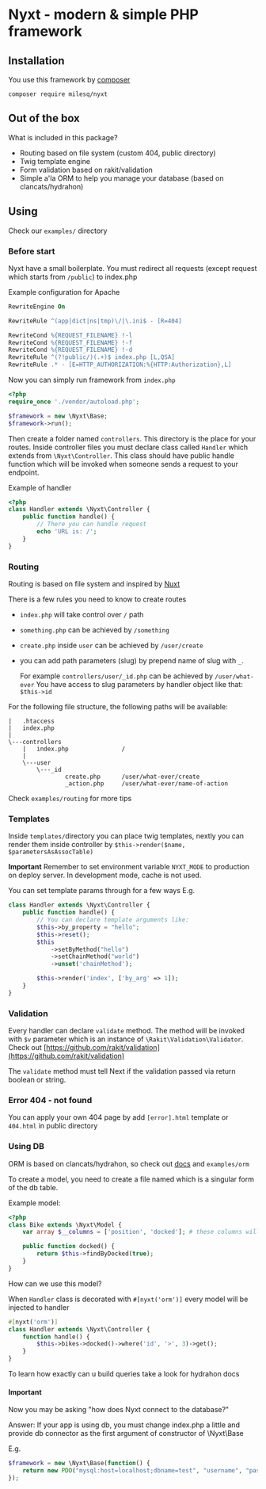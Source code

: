# Nyxt - modern & simple PHP framework

## Installation

You use this framework by [composer](https://getcomposer.org/)

`composer require milesq/nyxt`

## Out of the box

What is included in this package?

-   Routing based on file system (custom 404, public directory)
-   Twig template engine
-   Form validation based on rakit/validation
-   Simple a'la ORM to help you manage your database (based on clancats/hydrahon)

## Using

Check our `examples/` directory

### Before start

Nyxt have a small boilerplate. You must redirect all requests (except request which starts from `/public`) to index.php

Example configuration for Apache

```apache
RewriteEngine On

RewriteRule ^(app|dict|ns|tmp)\/|\.ini$ - [R=404]

RewriteCond %{REQUEST_FILENAME} !-l
RewriteCond %{REQUEST_FILENAME} !-f
RewriteCond %{REQUEST_FILENAME} !-d
RewriteRule ^(?!public/)(.+)$ index.php [L,QSA]
RewriteRule .* - [E=HTTP_AUTHORIZATION:%{HTTP:Authorization},L]
```

Now you can simply run framework from `index.php`

```php
<?php
require_once './vendor/autoload.php';

$framework = new \Nyxt\Base;
$framework->run();
```

Then create a folder named `controllers`.
This directory is the place for your routes.
Inside controller files you must declare class
called `Handler` which extends from `\Nyxt\Controller`.
This class should have public handle function which will
be invoked when someone sends a request to your endpoint.

Example of handler

```php
<?php
class Handler extends \Nyxt\Controller {
    public function handle() {
        // There you can handle request
        echo 'URL is: /';
    }
}
```

### Routing

Routing is based on file system and inspired by [Nuxt](https://nuxtjs.org/)

There is a few rules you need to know to create routes

-   `index.php` will take control over `/` path
-   `something.php` can be achieved by `/something`
-   `create.php` inside `user` can be achieved by `/user/create`
-   you can add path parameters (slug) by prepend name of slug with `_`.

    For example `controllers/user/_id.php` can be achieved by `/user/what-ever`
    You have access to slug parameters by handler object like that: `$this->id`

For the following file structure, the following paths will be available:

```
|   .htaccess
|   index.php
|
\---controllers
    |   index.php               /
    |
    \---user
        \---_id
                create.php      /user/what-ever/create
                _action.php     /user/what-ever/name-of-action
```

Check `examples/routing` for more tips

### Templates

Inside `templates/`directory you can place
twig templates, nextly you can render
them inside controller by `$this->render($name, $parametersAsAssocTable)`

**Important** Remember to set environment
variable `NYXT_MODE` to production on deploy server.
In development mode, cache is not used.

You can set template params through for a few ways
E.g.

```php
class Handler extends \Nyxt\Controller {
    public function handle() {
        // You can declare template arguments like:
        $this->by_property = "hello";
        $this->reset();
        $this
            ->setByMethod("hello")
            ->setChainMethod("world")
            ->unset('chainMethod');

        $this->render('index', ['by_arg' => 1]);
    }
}
```

### Validation

Every handler can declare `validate` method.
The method will be invoked with `$v`
parameter which is an instance of `\Rakit\Validation\Validator`.
Check out [https://github.com/rakit/validation](https://github.com/rakit/validation)

The `validate` method must tell Next if the validation passed
via return boolean or string.

### Error 404 - not found

You can apply your own 404 page by add `[error].html`
template or `404.html` in public directory

### Using DB

ORM is based on clancats/hydrahon,
so check out [docs](https://clancats.io/hydrahon/master/)
and `examples/orm`

To create a model, you need to create a file
named which is a singular form of the db table.

Example model:

```php
<?php
class Bike extends \Nyxt\Model {
    var array $__columns = ['position', 'docked']; # these columns will be used in select and create methods

    public function docked() {
        return $this->findByDocked(true);
    }
}
```

How can we use this model?

When `Handler` class is decorated with `#[nyxt('orm')]`
every model will be injected to handler

```php
#[nyxt('orm')]
class Handler extends \Nyxt\Controller {
    function handle() {
        $this->bikes->docked()->where('id', '>', 3)->get();
    }
}
```

To learn how exactly can u build queries take a look for hydrahon docs

#### **Important**

Now you may be asking "how does Nyxt connect to the database?"

Answer: If your app is using db, you must change index.php a little and provide db connector as the first argument of constructor of \Nyxt\Base

E.g.

```php
$framework = new \Nyxt\Base(function() {
    return new PDO("mysql:host=localhost;dbname=test", "username", "pass");
});
```
